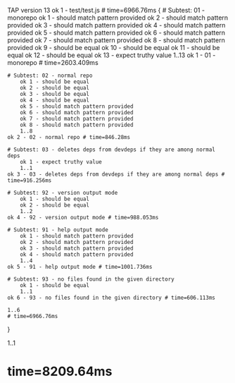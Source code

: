 TAP version 13
ok 1 - test/test.js # time=6966.76ms {
    # Subtest: 01 - monorepo
        ok 1 - should match pattern provided
        ok 2 - should match pattern provided
        ok 3 - should match pattern provided
        ok 4 - should match pattern provided
        ok 5 - should match pattern provided
        ok 6 - should match pattern provided
        ok 7 - should match pattern provided
        ok 8 - should match pattern provided
        ok 9 - should be equal
        ok 10 - should be equal
        ok 11 - should be equal
        ok 12 - should be equal
        ok 13 - expect truthy value
        1..13
    ok 1 - 01 - monorepo # time=2603.409ms
    
    # Subtest: 02 - normal repo
        ok 1 - should be equal
        ok 2 - should be equal
        ok 3 - should be equal
        ok 4 - should be equal
        ok 5 - should match pattern provided
        ok 6 - should match pattern provided
        ok 7 - should match pattern provided
        ok 8 - should match pattern provided
        1..8
    ok 2 - 02 - normal repo # time=846.28ms
    
    # Subtest: 03 - deletes deps from devdeps if they are among normal deps
        ok 1 - expect truthy value
        1..1
    ok 3 - 03 - deletes deps from devdeps if they are among normal deps # time=916.256ms
    
    # Subtest: 92 - version output mode
        ok 1 - should be equal
        ok 2 - should be equal
        1..2
    ok 4 - 92 - version output mode # time=988.053ms
    
    # Subtest: 91 - help output mode
        ok 1 - should match pattern provided
        ok 2 - should match pattern provided
        ok 3 - should match pattern provided
        ok 4 - should match pattern provided
        1..4
    ok 5 - 91 - help output mode # time=1001.736ms
    
    # Subtest: 93 - no files found in the given directory
        ok 1 - should be equal
        1..1
    ok 6 - 93 - no files found in the given directory # time=606.113ms
    
    1..6
    # time=6966.76ms
}

1..1
# time=8209.64ms
